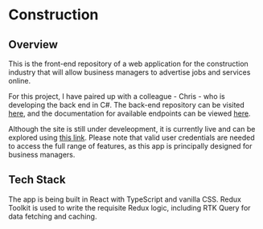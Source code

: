 # Construction

## Overview

This is the front-end repository of a web application for the construction industry that will allow business managers to advertise jobs and services online. 

For this project, I have paired up with a colleague - Chris - who is developing the back end in C#. The back-end repository can be visited [here](https://github.com/ChrisRistoff/Construction-Backend), and the documentation for available endpoints can be viewed [here](http://4.234.160.181:8080/swagger/index.html).

Although the site is still under develeopment, it is currently live and can be explored using [this link](http://4.234.160.181:9090/). Please note that valid user credentials are needed to access the full range of features, as this app is principally designed for business managers.

## Tech Stack

The app is being built in React with TypeScript and vanilla CSS. Redux Toolkit is used to write the requisite Redux logic, including RTK Query for data fetching and caching.